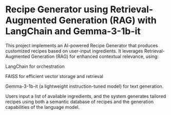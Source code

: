 # Recipe Generator using Retrieval-Augmented Generation (RAG) with LangChain and Gemma-3-1b-it
This project implements an AI-powered Recipe Generator that produces customized recipes based on user-input ingredients. It leverages Retrieval-Augmented Generation (RAG) for enhanced contextual relevance, using:

LangChain for orchestration

FAISS for efficient vector storage and retrieval

Gemma-3-1b-it (a lightweight instruction-tuned model) for text generation.

Users input a list of available ingredients, and the system generates tailored recipes using both a semantic database of recipes and the generation capabilities of the language model.
